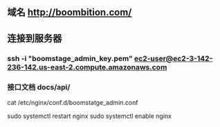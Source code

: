 ## 域名 http://boombition.com/
## 连接到服务器
###  ssh -i "boomstage_admin_key.pem" ec2-user@ec2-3-142-236-142.us-east-2.compute.amazonaws.com 

### 接口文档 docs/api/

cat /etc/nginx/conf.d/boomstatge_admin.conf

sudo systemctl restart nginx
sudo systemctl enable nginx
